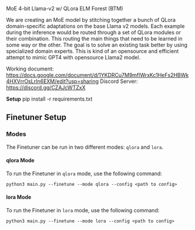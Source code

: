 MoE 4-bit Llama-v2 w/ QLora ELM Forest (BTM)

We are creating an MoE model by stitching together a bunch of QLora domain-specific adaptations on the base Llama v2 models. Each example during the inference would be routed through a set of QLora modules or their combination. This routing the main things that need to be learned in some way or the other. The goal is to solve an existing task better by using specialized domain experts. This is kind of an opensource and efficient attempt to mimic GPT4 with opensource Llama2 model.

Working document: https://docs.google.com/document/d/1YKDRCu7M9mflWrxKc1HeFs2HBWk4HXVrrOsLrIn6EXM/edit?usp=sharing
Discord Server: https://discord.gg/CZAJcWTZxX

**Setup**
  pip install -r requirements.txt


## Finetuner Setup

### Modes
The Finetuner can be run in two different modes: `qlora` and `lora`.

#### qlora Mode
To run the Finetuner in `qlora` mode, use the following command:
```
python3 main.py --finetune --mode qlora --config <path to config>
```

#### lora Mode
To run the Finetuner in `lora` mode, use the following command:
```
python3 main.py --finetune --mode lora --config <path to config>
```
